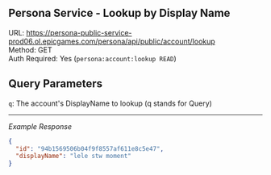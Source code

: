 ## Persona Service - Lookup by Display Name

URL: https://persona-public-service-prod06.ol.epicgames.com/persona/api/public/account/lookup \
Method: GET \
Auth Required: Yes (`persona:account:lookup READ`)

## Query Parameters

`q`: The account's DisplayName to lookup (q stands for Query)

---

_Example Response_

```json
{
  "id": "94b1569506b04f9f8557af611e8c5e47",
  "displayName": "lele stw moment"
}
```
